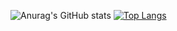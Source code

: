 ![Anurag's GitHub stats](https://github-readme-stats.vercel.app/api?username=arkinetic&show_icons=true&theme=dracula)
[![Top Langs](https://github-readme-stats.vercel.app/api/top-langs/?username=arkinetic)](https://github.com/anuraghazra/github-readme-stats)
